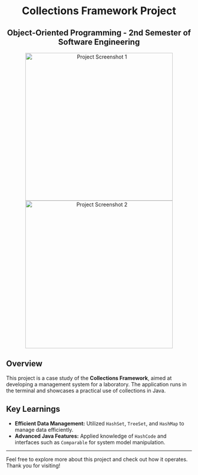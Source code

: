 <h1 align="center">Collections Framework Project</h1>
<h2 align="center">Object-Oriented Programming - 2nd Semester of Software Engineering</h2>

<p align="center">
    <img src="path/to/your/image1.png" alt="Project Screenshot 1" width="400"/>
    <img src="path/to/your/image2.png" alt="Project Screenshot 2" width="400"/>
</p>

## Overview
This project is a case study of the **Collections Framework**, aimed at developing a management system for a laboratory. The application runs in the terminal and showcases a practical use of collections in Java.

## Key Learnings
- **Efficient Data Management:** Utilized `HashSet`, `TreeSet`, and `HashMap` to manage data efficiently.
- **Advanced Java Features:** Applied knowledge of `HashCode` and interfaces such as `Comparable` for system model manipulation.

---

Feel free to explore more about this project and check out how it operates. Thank you for visiting!
